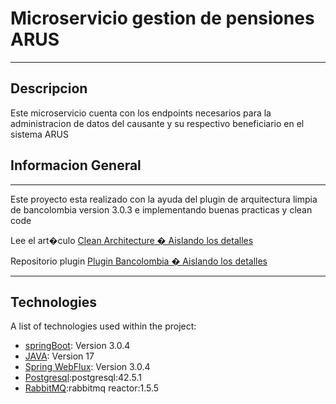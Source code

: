 # Microservicio gestion de pensiones ARUS
***
## Descripcion

Este microservicio cuenta con los endpoints necesarios para la administracion de datos del causante y su respectivo beneficiario en el sistema ARUS

## Informacion General
***
Este proyecto esta realizado con la ayuda del plugin de arquitectura limpia de bancolombia version 3.0.3 e implementando buenas practicas y clean code

Lee el art�culo [Clean Architecture � Aislando los detalles](https://medium.com/bancolombia-tech/clean-architecture-aislando-los-detalles-4f9530f35d7a)

Repositorio plugin [Plugin Bancolombia � Aislando los detalles](https://github.com/bancolombia/scaffold-clean-architecture#tasks)
***
## Technologies
A list of technologies used within the project:
* [springBoot](https://spring.io/projects/spring-boot): Version 3.0.4
* [JAVA](https://aws.amazon.com/es/corretto/?filtered-posts.sort-by=item.additionalFields.createdDate&filtered-posts.sort-order=desc): Version 17
* [Spring WebFlux](https://docs.spring.io/spring-framework/docs/current/reference/html/web-reactive.html): Version 3.0.4
* [Postgresql]():postgresql:42.5.1
* [RabbitMQ](https://www.rabbitmq.com):rabbitmq reactor:1.5.5